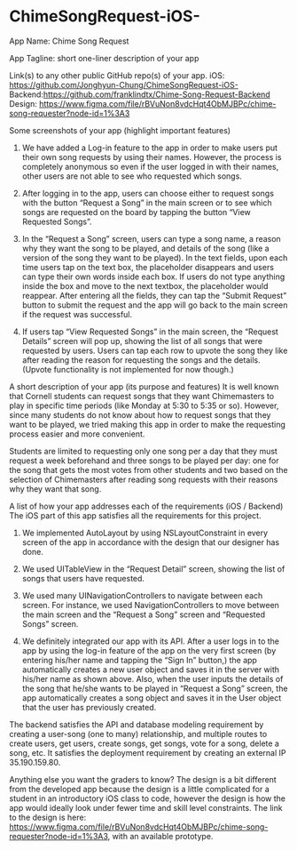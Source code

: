 # ChimeSongRequest-iOS-



App Name: Chime Song Request

App Tagline: short one-liner description of your app


Link(s) to any other public GitHub repo(s) of your app. 
iOS: https://github.com/Jonghyun-Chung/ChimeSongRequest-iOS-
Backend:https://github.com/franklindtx/Chime-Song-Request-Backend
Design: https://www.figma.com/file/rBVuNon8vdcHqt4ObMJBPc/chime-song-requester?node-id=1%3A3

Some screenshots of your app (highlight important features)



1. We have added a Log-in feature to the app in order to make users put their own song requests by using their names. However, the process is completely anonymous so even if the user logged in with their names, other users are not able to see who requested which songs.

2. After logging in to the app, users can choose either to request songs with the button “Request a Song” in the main screen or to see which songs are requested on the board by tapping the button “View Requested Songs”. 

3. In the “Request a Song” screen, users can type a song name, a reason why they want the song to be played, and details of the song (like a version of the song they want to be played). In the text fields, upon each time users tap on the text box, the placeholder disappears and users can type their own words inside each box. If users do not type anything inside the box and move to the next textbox, the placeholder would reappear. After entering all the fields, they can tap the “Submit Request” button to submit the request and the app will go back to the main screen if the request was successful. 

4. If users tap “View Requested Songs” in the main screen, the “Request Details” screen will pop up, showing the list of all songs that were requested by users. Users can tap each row to upvote the song they like after reading the reason for requesting the songs and the details. (Upvote functionality is not implemented for now though.)

A short description of your app (its purpose and features)
It is well known that Cornell students can request songs that they want Chimemasters to play in specific time periods (like Monday at 5:30 to 5:35 or so). However, since many students do not know about how to request songs that they want to be played, we tried making this app in order to make the requesting process easier and more convenient. 

Students are limited to requesting only one song per a day that they must request a week beforehand and three songs to be played per day: one for the song that gets the most votes from other students and two based on the selection of Chimemasters after reading song requests with their reasons why they want that song.

A list of how your app addresses each of the requirements (iOS / Backend)
The iOS part of this app satisfies all the requirements for this project. 

1. We implemented AutoLayout by using NSLayoutConstraint in every screen of the app in accordance with the design that our designer has done. 

2. We used UITableView in the “Request Detail” screen, showing the list of songs that users have requested.

3. We used many UINavigationControllers to navigate between each screen. For instance, we used NavigationControllers to move between the main screen and the “Request a Song” screen and “Requested Songs” screen. 


4. We definitely integrated our app with its API. After a user logs in to the app by using the log-in feature of the app on the very first screen (by entering his/her name and tapping the “Sign In” button,) the app automatically creates a new user object and saves it in the server with his/her name as shown above. Also, when the user inputs the details of the song that he/she wants to be played in “Request a Song” screen, the app automatically creates a song object and saves it in the User object that the user has previously created.

The backend satisfies the API and database modeling requirement by creating a user-song (one to many) relationship, and multiple routes to create users, get users, create songs, get songs, vote for a song, delete a song, etc. It satisfies the deployment requirement by creating an external IP 35.190.159.80. 

Anything else you want the graders to know?
The design is a bit different from the developed app because the design is a little complicated for a student in an introductory iOS class to code, however the design is how the app would ideally look under fewer time and skill level constraints. The link to the design is here: https://www.figma.com/file/rBVuNon8vdcHqt4ObMJBPc/chime-song-requester?node-id=1%3A3, with an available prototype. 
